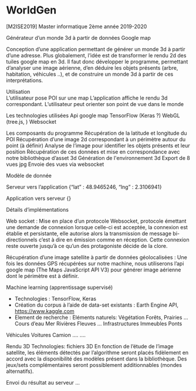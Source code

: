 # WorldGen
[M2ISE2019] Master informatique 2ème année 2019-2020

Générateur d’un monde 3d à partir de données Google map


Conception d’une application permettant de générer un monde 3d à partir d’une adresse. Plus globalement, l’idée est de transformer le rendu 2d des tuiles google map en 3d. Il faut donc développer le programme, permettant d’analyser une image aérienne, d’en déduire les objets présents (arbre, habitation, véhicules ..), et de construire un monde 3d à partir de ces interprétations. 


Utilisation<br>
L’utilisateur pose POI sur une map
L’application affiche le rendu 3d correspondant.
L’utilisateur peut orienter son point de vue dans le monde

Les technologies utilisées
Api google map
TensorFlow (Keras ?)
WebGL (tree.js, )
Websocket

Les composants du programme
Récupération de la latitude et longitude du POI
Récupération d’une image 2d correspondant à un périmètre autour du point (à définir)
Analyse de l’image pour identifier les objets présents et leur position
Récupération de ces données et mise en correspondance avec notre bibliothèque d’asset 3d
Génération de l'environnement  3d
Export de 8 vues jpg
Envoie des vues via websocket


Modèle de donnée

Serveur vers l’application
{“lat” : 48.9465246,  “lng” : 2.3106941}

Application vers serveur
{}




Détails d’implémentations

Web socket :
Mise en place d’un protocole Websocket, protocole émettant une demande de connexion lorsque celle-ci est acceptée, la connexion est établie et persistante, elle autorise alors la transmission de message bi-directionnels c’est à dire en émission comme en réception. Cette connexion reste ouverte jusqu’à ce qu’un des protagoniste décide de la clore.
 
 

Récupération d’une image satellite à partir de données géolocalisées : 
Une fois les données GPS récupérées sur notre machine, nous utiliserons l’api google map (The Maps JavaScript API V3) pour générer image aérienne dont le périmètre est à définir. 


Machine learning (apprentissage supervisé)
- Technologies : TensorFlow, Keras
- Création du corpus à l’aide de data-set existants :  Earth Engine API, https://www.kaggle.com
- Element de recherche :
Eléments naturels:
	Végétation
		Forêts,
		Prairies
		...
	Cours d’eau
		Mer
		Rivières
		Fleuves
		…
Infrastructures
Immeubles
	Ponts

Véhicules
Voitures
	Camion
	….
….
			
Rendu 3D
Technologies: fichiers 3D
En fonction de l’étude de l’image satellite, les éléments détectés par l’algorithme seront placés fidèlement en accord avec la disponibilité des modèles présent dans la bibliothèque. Des jeux/sets complémentaires seront possiblement additionnables (mondes alternatifs).  


Envoi du résultat au serveur
...
